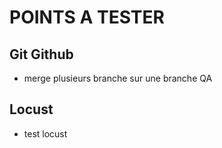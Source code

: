 # POINTS A TESTER

## Git Github
- merge plusieurs branche sur une branche QA

## Locust
- test locust